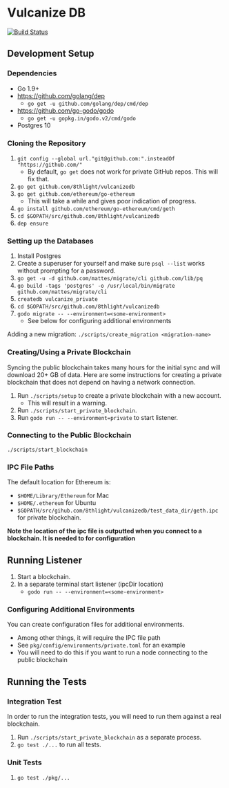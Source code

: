 # Vulcanize DB

[![Build Status](https://travis-ci.com/8thlight/vulcanizedb.svg?token=GKv2Y33qsFnfYgejjvYx&branch=master)](https://travis-ci.com/8thlight/vulcanizedb)

## Development Setup

### Dependencies

 - Go 1.9+
 - https://github.com/golang/dep
    - `go get -u github.com/golang/dep/cmd/dep`
 - https://github.com/go-godo/godo
    - `go get -u gopkg.in/godo.v2/cmd/godo`
 - Postgres 10

### Cloning the Repository

1. `git config --global url."git@github.com:".insteadOf "https://github.com/"`
    - By default, `go get` does not work for private GitHub repos. This will fix that.
2. `go get github.com/8thlight/vulcanizedb`
3. `go get github.com/ethereum/go-ethereum`
    - This will take a while and gives poor indication of progress.
4. `go install github.com/ethereum/go-ethereum/cmd/geth`
5. `cd $GOPATH/src/github.com/8thlight/vulcanizedb`
6. `dep ensure`

### Setting up the Databases

1. Install Postgres
2. Create a superuser for yourself and make sure `psql --list` works without prompting for a password.
3. `go get -u -d github.com/mattes/migrate/cli github.com/lib/pq`
4. `go build -tags 'postgres' -o /usr/local/bin/migrate github.com/mattes/migrate/cli`
5. `createdb vulcanize_private`
6. `cd $GOPATH/src/github.com/8thlight/vulcanizedb`
7. `godo migrate -- --environment=<some-environment>`
    * See below for configuring additional environments

Adding a new migration: `./scripts/create_migration <migration-name>`

### Creating/Using a Private Blockchain

Syncing the public blockchain takes many hours for the initial sync and will download 20+ GB of data.
Here are some instructions for creating a private blockchain that does not depend on having a network connection.

1. Run `./scripts/setup` to create a private blockchain with a new account.
    * This will result in a warning.
2. Run `./scripts/start_private_blockchain`.
3. Run `godo run -- --environment=private` to start listener.

### Connecting to the Public Blockchain

`./scripts/start_blockchain`

### IPC File Paths

The default location for Ethereum is:
 - `$HOME/Library/Ethereum` for Mac
 - `$HOME/.ethereum` for Ubuntu
 - `$GOPATH/src/gihub.com/8thlight/vulcanizedb/test_data_dir/geth.ipc` for private blockchain.

**Note the location of the ipc file is outputted when you connect to a blockchain. It is needed to for configuration**

## Running Listener

1. Start a blockchain.
2. In a separate terminal start listener (ipcDir location)
    - `godo run -- --environment=<some-environment>`

### Configuring Additional Environments

You can create configuration files for additional environments.

 * Among other things, it will require the IPC file path
 * See `pkg/config/environments/private.toml` for an example
 * You will need to do this if you want to run a node connecting to the public blockchain

## Running the Tests

### Integration Test

In order to run the integration tests, you will need to run them against a real blockchain.

1. Run `./scripts/start_private_blockchain` as a separate process.
2. `go test ./...` to run all tests.

### Unit Tests

1. `go test ./pkg/...`
